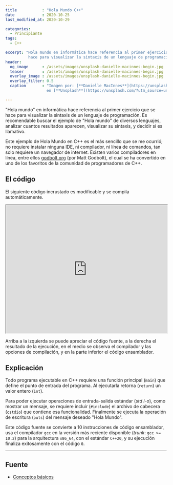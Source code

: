 ```yaml
---
title           : "Hola Mundo C++"
date            : 2020-10-25
last_modified_at: 2020-10-29

categories:
  - Principiante
tags:
  - C++

excerpt: "Hola mundo en informática hace referencia al primer ejercicio que se 
          hace para visualizar la sintaxis de un lenguaje de programación."
header:
  og_image      : /assets/images/unsplash-danielle-macinnes-begin.jpg
  teaser        : /assets/images/unsplash-danielle-macinnes-begin.jpg
  overlay_image : /assets/images/unsplash-danielle-macinnes-begin.jpg
  overlay_filter: 0.5
  caption       : "Imagen por: [**Danielle MacInnes**](https://unsplash.com/@dsmacinnes?utm_source=unsplash) 
                  en [**Unsplash**](https://unsplash.com/?utm_source=unsplash)"

---
```


"Hola mundo" en informática hace referencia al primer ejercicio que se hace 
para visualizar la sintaxis de un lenguaje de programación.
Es recomendable buscar el ejemplo de "Hola mundo" de diversos lenguajes, analizar
cuantos resultados aparecen, visualizar su sintaxis, y decidir si es llamativo.

Este ejemplo de Hola Mundo en C++ es el más sencillo que se me ocurrió; 
no requiere instalar ninguna IDE, ni compilador, ni línea de comandos, 
tan solo requiere un navegador de internet.
Existen varios compiladores en línea, entre ellos [godbolt.org](https://godbolt.org/) (por Matt Godbolt),
 el cual se ha convertido en uno de los favoritos de la comunidad de programadores de C++.

## El código

El siguiente código incrustado es modificable y se compila automáticamente.

<div>
<iframe width="100%" height="400px" 
    src="https://godbolt.org/e?hideEditorToolbars=true#g:!((g:!((g:!((g:!((h:codeEditor,i:(fontScale:10,j:1,lang:c%2B%2B,source:'%23include+%3Ccstdio%3E%0A%0Aint+main()%0A%7B%0A++puts(%22Hola+Mundo%22)%3B%0A%0A++return+0%3B%0A%7D%0A'),l:'5',n:'0',o:'C%2B%2B+source+%231',t:'0')),k:54.17156286721503,l:'4',n:'0',o:'',s:0,t:'0'),(g:!((h:output,i:(compiler:1,editor:1,fontScale:10,wrap:'1'),l:'5',n:'0',o:'%231+with+x86-64+gcc+(trunk)',t:'0')),header:(),k:45.828437132784956,l:'4',m:100,n:'0',o:'',s:0,t:'0')),l:'2',m:34.40860215053764,n:'0',o:'',t:'0'),(g:!((h:compiler,i:(compiler:gsnapshot,filters:(b:'0',binary:'1',commentOnly:'0',demangle:'0',directives:'0',execute:'0',intel:'0',libraryCode:'1',trim:'1'),fontScale:10,j:1,lang:c%2B%2B,libs:!(),options:'-std%3Dc%2B%2B20',source:1),l:'5',n:'0',o:'x86-64+gcc+(trunk)+(Editor+%231,+Compiler+%231)+C%2B%2B',t:'0')),header:(),l:'4',m:65.59139784946237,n:'0',o:'',s:0,t:'0')),l:'3',n:'0',o:'',t:'0')),version:4"></iframe>
</div>

Arriba a la izquierda se puede apreciar el código fuente, a la derecha el resultado de la 
ejecución, en el medio se observa el compilador y las opciones de compilación, 
y en la parte inferior el código ensamblador. 

## Explicación

Todo programa ejecutable en C++ requiere una función principal (`main`) que define el punto
de entrada del programa. Al ejecutarla retorna (`return`) un valor entero (`int`).

Para poder ejecutar operaciones de entrada-salida estándar (_std i-o_), como mostrar un mensaje, 
se requiere incluir (`#include`) el archivo de cabecera (`cstdio`) que contiene esa funcionalidad.
Finalmente se ejecuta la operación de escritura (`puts`) del mensaje deseado "Hola Mundo". 

Este código fuente se convierte a 10 instrucciones de código ensamblador, usa el compilador
`gcc` en la versión más reciente disponible (_trunk_: `gcc >= 10.2`) para la arquitectura `x86_64`, con el 
estándar `C++20`, y su ejecución finaliza exitosamente con el código `0`.

---
## Fuente
- [Conceptos básicos](https://es.cppreference.com/w/cpp/language/basic_concepts)
